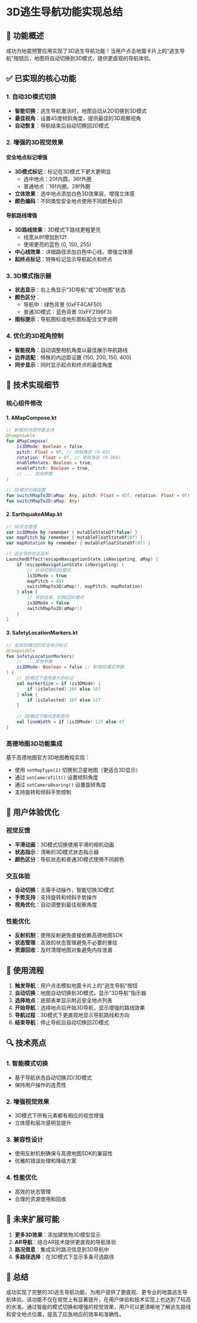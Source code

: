 # 3D逃生导航功能实现总结

## 🎯 功能概述

成功为地震预警应用实现了3D逃生导航功能！当用户点击地震卡片上的"逃生导航"按钮后，地图将自动切换到3D模式，提供更直观的导航体验。

## ✅ 已实现的核心功能

### 1. 自动3D模式切换
- **智能切换**：逃生导航激活时，地图自动从2D切换到3D模式
- **最佳视角**：设置45度倾斜角度，提供最佳的3D观察视角
- **自动恢复**：导航结束后自动切换回2D模式

### 2. 增强的3D视觉效果

#### 安全地点标记增强
- **3D模式标记**：标记在3D模式下更大更明显
  - 选中地点：20f内圆，36f外圈
  - 普通地点：16f内圈，28f外圈
- **立体效果**：选中地点添加白色3D效果层，增强立体感
- **颜色编码**：不同类型安全地点使用不同颜色标识

#### 导航路线增强
- **3D路线效果**：3D模式下路线更粗更亮
  - 线宽从8f增加到12f
  - 使用更亮的蓝色 (0, 150, 255)
- **中心线效果**：详细路径添加白色中心线，增强立体感
- **起终点标记**：特殊标记显示导航起点和终点

### 3. 3D模式指示器
- **状态显示**：右上角显示"3D导航"或"3D地图"状态
- **颜色区分**：
  - 导航中：绿色背景 (0xFF4CAF50)
  - 普通3D模式：蓝色背景 (0xFF2196F3)
- **图标提示**：导航图标或地形图标配合文字说明

### 4. 优化的3D视角控制
- **智能视角**：自动调整相机角度以最佳展示导航路线
- **边界适配**：特殊的内边距设置 (150, 200, 150, 400)
- **同步显示**：同时显示起点和终点的最佳角度

## 🔧 技术实现细节

### 核心组件修改

#### 1. AMapCompose.kt
```kotlin
// 新增3D地图参数支持
@Composable
fun AMapCompose(
    is3DMode: Boolean = false,
    pitch: Float = 0f, // 倾斜角度 (0-83)
    rotation: Float = 0f, // 旋转角度 (0-360)
    enableRotate: Boolean = true,
    enablePitch: Boolean = true,
    // ... 其他参数
)

// 3D模式切换函数
fun switchMapTo3D(aMap: Any, pitch: Float = 45f, rotation: Float = 0f)
fun switchMapTo2D(aMap: Any)
```

#### 2. EarthquakeAMap.kt
```kotlin
// 3D状态管理
var is3DMode by remember { mutableStateOf(false) }
var mapPitch by remember { mutableFloatStateOf(0f) }
var mapRotation by remember { mutableFloatStateOf(0f) }

// 逃生导航状态监听
LaunchedEffect(escapeNavigationState.isNavigating, aMap) {
    if (escapeNavigationState.isNavigating) {
        // 自动切换到3D模式
        is3DMode = true
        mapPitch = 45f
        switchMapTo3D(aMap!!, mapPitch, mapRotation)
    } else {
        // 导航结束，切换回2D模式
        is3DMode = false
        switchMapTo2D(aMap!!)
    }
}
```

#### 3. SafetyLocationMarkers.kt
```kotlin
// 支持3D模式的安全地点标记
@Composable
fun SafetyLocationMarkers(
    // ... 其他参数
    is3DMode: Boolean = false // 新增3D模式参数
) {
    // 3D模式下使用更大的标记
    val markerSize = if (is3DMode) {
        if (isSelected) 20f else 16f
    } else {
        if (isSelected) 16f else 12f
    }
    
    // 3D模式下路线更粗更亮
    val lineWidth = if (is3DMode) 12f else 8f
}
```

### 高德地图3D功能集成

基于高德地图官方3D地图教程实现：
- 使用 `setMapType(2)` 切换到卫星地图（更适合3D显示）
- 通过 `setCameraTilt()` 设置倾斜角度
- 通过 `setCameraBearing()` 设置旋转角度
- 支持旋转和倾斜手势控制

## 🎨 用户体验优化

### 视觉反馈
- **平滑动画**：3D模式切换使用平滑的相机动画
- **状态指示**：清晰的3D模式状态指示器
- **颜色区分**：导航状态和普通3D模式使用不同颜色

### 交互体验
- **自动切换**：无需手动操作，智能切换3D模式
- **手势支持**：支持旋转和倾斜手势操作
- **视角优化**：自动调整到最佳观察角度

### 性能优化
- **反射机制**：使用反射避免直接依赖高德地图SDK
- **状态管理**：高效的状态管理避免不必要的重绘
- **资源回收**：及时清理地图对象避免内存泄漏

## 📱 使用流程

1. **触发导航**：用户点击模拟地震卡片上的"逃生导航"按钮
2. **自动切换**：地图自动切换到3D模式，显示"3D导航"指示器
3. **选择地点**：底部表单显示附近安全地点列表
4. **开始导航**：选择地点后开始3D导航，显示增强的路线效果
5. **导航过程**：3D模式下更直观地显示导航路线和方向
6. **结束导航**：停止导航后自动切换回2D模式

## 🔍 技术亮点

### 1. 智能模式切换
- 基于导航状态自动切换2D/3D模式
- 保持用户操作的连贯性

### 2. 增强视觉效果
- 3D模式下所有元素都有相应的视觉增强
- 立体感和层次感明显提升

### 3. 兼容性设计
- 使用反射机制确保与高德地图SDK的兼容性
- 优雅的错误处理和降级方案

### 4. 性能优化
- 高效的状态管理
- 合理的资源使用和回收

## 🚀 未来扩展可能

1. **更多3D效果**：添加建筑物3D模型显示
2. **AR导航**：结合AR技术提供更直观的导航体验
3. **路况信息**：集成实时路况信息到3D导航中
4. **多路径选择**：在3D模式下显示多条可选路径

## 📝 总结

成功实现了完整的3D逃生导航功能，为用户提供了更直观、更专业的地震逃生导航体验。该功能不仅在视觉上有显著提升，在用户体验和技术实现上也达到了较高的水准。通过智能的模式切换和增强的视觉效果，用户可以更清晰地了解逃生路线和安全地点位置，提高了应急响应的效率和准确性。 